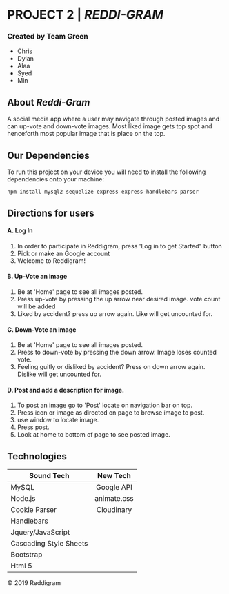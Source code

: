 # **PROJECT 2** | *REDDI-GRAM*

### Created by Team Green
* Chris  
* Dylan
* Alaa
* Syed
* Min

## About *Reddi-Gram*
A social media app where a user may navigate through posted images and can up-vote and down-vote images. 
Most liked image gets top spot and henceforth most popular image that is place on the top. 

## Our Dependencies
To run this project on your device you will need to install the following dependencies onto your machine:
```
npm install mysql2 sequelize express express-handlebars parser
```
## Directions for users
#### A. Log In
1. In order to participate in Reddigram, press 'Log in to get Started" button
2. Pick or make an Google account
3. Welcome to Reddigram!

#### B. Up-Vote an image
1. Be at 'Home' page to see all images posted.
2. Press up-vote by pressing the up arrow near desired image. vote count will be added
3. Liked by accident? press up arrow again. Like will get uncounted for.

#### C. Down-Vote an image
1. Be at 'Home' page to see all images posted.
2. Press to down-vote by pressing the down arrow. Image loses counted vote.
3. Feeling guitly or disliked by accident? Press on down arrow again. Dislike will get uncounted for.

#### D. Post and add a description for image.
1. To post an image go to 'Post' locate on navigation bar on top.
2. Press icon or image as directed on page to browse image to post.
3. use window to locate image.
4. Press post.
5. Look at home to bottom of page to see posted image.

## Technologies

  | Sound Tech            |     New Tech      |
  | ----------------------|:-----------------:|
  | MySQL                 | Google API        | 
  | Node.js               | animate.css       |
  | Cookie Parser         | Cloudinary        |
  | Handlebars            |                   |
  | Jquery/JavaScript     |                   |  
  | Cascading Style Sheets|                   |
  | Bootstrap             |                   |
  | Html 5                |                   |
  
<p>&copy; 2019 Reddigram<p>
